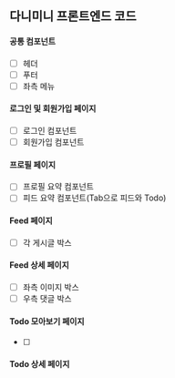 ## 다니미니 프론트엔드 코드

#### 공통 컴포넌트

- [ ] 헤더
- [ ] 푸터
- [ ] 좌측 메뉴

#### 로그인 및 회원가입 페이지

- [ ] 로그인 컴포넌트
- [ ] 회원가입 컴포넌트

#### 프로필 페이지

- [ ] 프로필 요약 컴포넌트
- [ ] 피드 요약 컴포넌트(Tab으로 피드와 Todo)

#### Feed 페이지

- [ ] 각 게시글 박스

#### Feed 상세 페이지

- [ ] 좌측 이미지 박스
- [ ] 우측 댓글 박스

#### Todo 모아보기 페이지

- [ ]

#### Todo 상세 페이지
